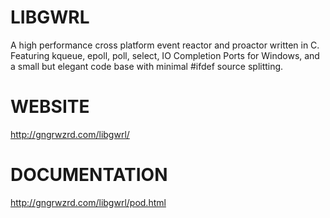 # LIBGWRL

A high performance cross platform event reactor and proactor written in C.
Featuring kqueue, epoll, poll, select, IO Completion Ports for Windows,
and a small but elegant code base with minimal #ifdef source splitting.

# WEBSITE

http://gngrwzrd.com/libgwrl/

# DOCUMENTATION

http://gngrwzrd.com/libgwrl/pod.html
